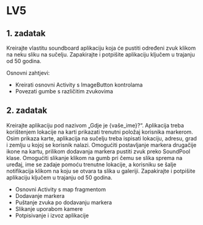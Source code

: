 # LV5

## 1. zadatak
Kreirajte vlastitu soundboard aplikaciju koja će pustiti određeni zvuk klikom na neku sliku na sučelju. Zapakirajte i potpišite aplikaciju ključem u trajanju od 50 godina.

Osnovni zahtjevi:
- Kreirati osnovni Activity s ImageButton kontrolama
- Povezati gumbe s različitim zvukovima

## 2. zadatak
Kreirajte aplikaciju pod nazivom „Gdje je {vaše_ime}?“. Aplikacija treba korištenjem lokacije na karti prikazati trenutni položaj korisnika markerom. Osim prikaza karte, aplikacija na sučelju treba ispisati lokaciju, adresu, grad i zemlju u kojoj se korisnik nalazi. Omogućiti postavljanje markera drugačije ikone na kartu, prilikom dodavanja markera pustiti zvuk preko SoundPool klase. Omogućiti slikanje klikom na gumb pri čemu se slika sprema na uređaj, ime se zadaje pomoću trenutne lokacije, a korisniku se šalje notifikacija klikom na koju se otvara ta slika u galeriji. Zapakirajte i potpišite aplikaciju ključem u trajanju od 50 godina.
- Osnovni Activity s map fragmentom
- Dodavanje markera
- Puštanje zvuka po dodavanju markera
- Slikanje uporabom kamere
- Potpisivanje i izvoz aplikacije